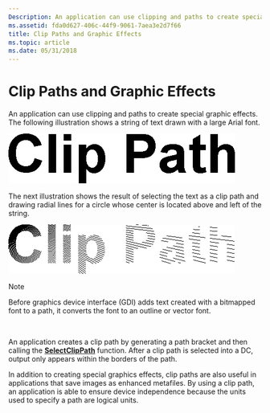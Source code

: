 ```yaml
---
Description: An application can use clipping and paths to create special graphic effects. The following illustration shows a string of text drawn with a large Arial font.
ms.assetid: fda0d627-406c-44f9-9061-7aea3e2d7f66
title: Clip Paths and Graphic Effects
ms.topic: article
ms.date: 05/31/2018
---
```


# Clip Paths and Graphic Effects

An application can use clipping and paths to create special graphic effects. The following illustration shows a string of text drawn with a large Arial font.

![illustration showing black text on a white background](images/cspth-02.png)

The next illustration shows the result of selecting the text as a clip path and drawing radial lines for a circle whose center is located above and left of the string.

![illustration showing the same text, but filled with lines instead of solid black](images/cspth-03.png)

> [!Note]  
> Before graphics device interface (GDI) adds text created with a bitmapped font to a path, it converts the font to an outline or vector font.

 

An application creates a clip path by generating a path bracket and then calling the [**SelectClipPath**](/windows/desktop/api/Wingdi/nf-wingdi-selectclippath) function. After a clip path is selected into a DC, output only appears within the borders of the path.

In addition to creating special graphics effects, clip paths are also useful in applications that save images as enhanced metafiles. By using a clip path, an application is able to ensure device independence because the units used to specify a path are logical units.

 

 



